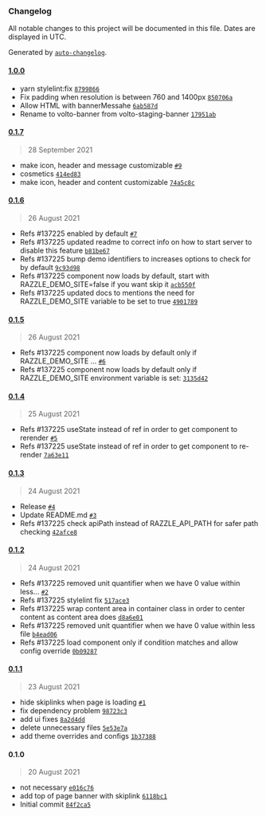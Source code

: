 ### Changelog

All notable changes to this project will be documented in this file. Dates are displayed in UTC.

Generated by [`auto-changelog`](https://github.com/CookPete/auto-changelog).

#### [1.0.0](https://github.com/eea/volto-banner/compare/0.1.7...1.0.0)

- yarn stylelint:fix [`8799866`](https://github.com/eea/volto-banner/commit/879986634cd2776a3dff40273ef18cc1c5cb6ef7)
- Fix padding when resolution is between 760 and 1400px [`850706a`](https://github.com/eea/volto-banner/commit/850706a208f15ebaf61483ecba49cc96b84fbaf1)
- Allow HTML with bannerMessahe [`6ab587d`](https://github.com/eea/volto-banner/commit/6ab587d66f0aebc0500d33a734b370631e98984f)
- Rename to volto-banner from volto-staging-banner [`17951ab`](https://github.com/eea/volto-banner/commit/17951ab06862a8cd2445d0fae7e53a877490365c)

#### [0.1.7](https://github.com/eea/volto-banner/compare/0.1.6...0.1.7)

> 28 September 2021

- make icon, header and message customizable [`#9`](https://github.com/eea/volto-banner/pull/9)
- cosmetics [`414ed83`](https://github.com/eea/volto-banner/commit/414ed830c1e4fbc8db45480016e6afa17a9982a1)
- make icon, header and content customizable [`74a5c8c`](https://github.com/eea/volto-banner/commit/74a5c8c15dc4610c41883e71a2244a0edb66c7a4)

#### [0.1.6](https://github.com/eea/volto-banner/compare/0.1.5...0.1.6)

> 26 August 2021

- Refs #137225 enabled by default [`#7`](https://github.com/eea/volto-banner/pull/7)
- Refs #137225 updated readme to correct info on how to start server to disable this feature [`b81be67`](https://github.com/eea/volto-banner/commit/b81be6717790de375e53fc6f54a01eb534c144b8)
- Refs #137225 bump demo identifiers to increases options to check for by default [`9c93d98`](https://github.com/eea/volto-banner/commit/9c93d98aee543e58dc8125b1e454dee905e6feeb)
- Refs #137225 component now loads by default, start with RAZZLE_DEMO_SITE=false if you want skip it [`acb550f`](https://github.com/eea/volto-banner/commit/acb550f4eb9d7fa0652740e7b75451dd3a78604e)
- Refs #137225 updated docs to mentions the need for RAZZLE_DEMO_SITE variable to be set to true [`4901789`](https://github.com/eea/volto-banner/commit/4901789f7c3a56ec4b3cd9c6fcf25d81a61e43c0)

#### [0.1.5](https://github.com/eea/volto-banner/compare/0.1.4...0.1.5)

> 26 August 2021

- Refs #137225 component now loads by default only if RAZZLE_DEMO_SITE … [`#6`](https://github.com/eea/volto-banner/pull/6)
- Refs #137225 component now loads by default only if RAZZLE_DEMO_SITE environment variable is set: [`3135d42`](https://github.com/eea/volto-banner/commit/3135d4262dfefb8c4e003b88cbe2c5f477525b7c)

#### [0.1.4](https://github.com/eea/volto-banner/compare/0.1.3...0.1.4)

> 25 August 2021

- Refs #137225 useState instead of ref in order to get component to rerender [`#5`](https://github.com/eea/volto-banner/pull/5)
- Refs #137225 useState instead of ref in order to get component to re-render [`7a63e11`](https://github.com/eea/volto-banner/commit/7a63e113988f7f36d62042733a4eeacf08a4a83c)

#### [0.1.3](https://github.com/eea/volto-banner/compare/0.1.2...0.1.3)

> 24 August 2021

- Release [`#4`](https://github.com/eea/volto-banner/pull/4)
- Update README.md [`#3`](https://github.com/eea/volto-banner/pull/3)
- Refs #137225 check apiPath instead of RAZZLE_API_PATH for safer path checking [`42afce8`](https://github.com/eea/volto-banner/commit/42afce8e9e0652cf4b970a4d6261ebdba3e82aef)

#### [0.1.2](https://github.com/eea/volto-banner/compare/0.1.1...0.1.2)

> 24 August 2021

- Refs #137225 removed unit quantifier when we have 0 value within less… [`#2`](https://github.com/eea/volto-banner/pull/2)
- Refs #137225 stylelint fix [`517ace3`](https://github.com/eea/volto-banner/commit/517ace38aabfa418779462175c5d60785da3ce72)
- Refs #137225 wrap content area in container class in order to center content as content area does [`d8a6e01`](https://github.com/eea/volto-banner/commit/d8a6e01b2a65226c127f9cf419b42b6b97844610)
- Refs #137225 removed unit quantifier when we have 0 value within less file [`b4ead06`](https://github.com/eea/volto-banner/commit/b4ead0605045a0413b986d5215588f35a0aa5395)
- Refs #137225 load component only if condition matches and allow config override [`0b09287`](https://github.com/eea/volto-banner/commit/0b09287dcb1f21b6c58ff4e9d2de2d5d58c31044)

#### [0.1.1](https://github.com/eea/volto-banner/compare/0.1.0...0.1.1)

> 23 August 2021

- hide skiplinks when page is loading [`#1`](https://github.com/eea/volto-banner/pull/1)
- fix dependency problem [`98723c3`](https://github.com/eea/volto-banner/commit/98723c3575857a5bab879a9eb83e7e8ef2bae4de)
- add ui fixes [`8a2d4dd`](https://github.com/eea/volto-banner/commit/8a2d4dda78a8b94d383a9574cf048d475c41a48d)
- delete unnecessary files [`5e53e7a`](https://github.com/eea/volto-banner/commit/5e53e7af7be146056bdb8ce83a469db73e75e85e)
- add theme overrides and configs [`1b37388`](https://github.com/eea/volto-banner/commit/1b373881cf55cd8a57c343c4d93362eba80ca314)

#### 0.1.0

> 20 August 2021

- not necessary [`e016c76`](https://github.com/eea/volto-banner/commit/e016c765e784fc8941889db46965fdd61ccdcdcd)
- add top of page banner with skiplink [`6118bc1`](https://github.com/eea/volto-banner/commit/6118bc187bb6b68b93cd916113e80fb9c38efc6c)
- Initial commit [`84f2ca5`](https://github.com/eea/volto-banner/commit/84f2ca539a26ff29355b73c8ca99635833651d27)
